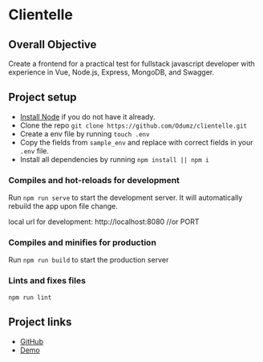 # Clientelle

## Overall Objective
Create a frontend for a practical test for fullstack javascript developer with experience in Vue, Node.js, Express, MongoDB, and Swagger.

## Project setup
- [Install Node](https://nodejs.org/en/download/) if you do not have it already.
- Clone the repo `git clone https://github.com/Odumz/clientelle.git`
- Create a env file by running `touch .env`
- Copy the fields from `sample_env` and replace with correct fields in your `.env` file.
- Install all dependencies by running `npm install || npm i`

### Compiles and hot-reloads for development
Run `npm run serve` to start the development server. It will automatically rebuild the app upon file change.

local url for development: http://localhost:8080 //or PORT

### Compiles and minifies for production
Run `npm run build` to start the production server

### Lints and fixes files
```
npm run lint
```

## Project links
- [GitHub](https://github.com/Odumz/clientelle.git)
- [Demo](https://clientelle.vercel.app)